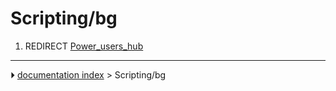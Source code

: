 # Scripting/bg
1.  REDIRECT [Power_users_hub](Power_users_hub.md)



---
⏵ [documentation index](../README.md) > Scripting/bg
